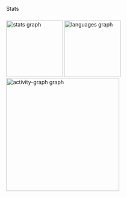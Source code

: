 <p align="left">Stats</p>

###

<div align="left">
  <img src="https://github-readme-stats.vercel.app/api?username=carlosync&hide_title=false&hide_rank=false&show_icons=true&include_all_commits=true&count_private=true&disable_animations=false&theme=tokyonight&locale=en&hide_border=false&order=1" height="150" alt="stats graph"  />
  <img src="https://github-readme-stats.vercel.app/api/top-langs?username=carlosync&locale=en&hide_title=false&layout=compact&card_width=320&langs_count=5&theme=tokyonight&hide_border=false&order=2" height="150" alt="languages graph"  />
  <img src="https://github-readme-activity-graph.vercel.app/graph?username=carlosync&radius=16&theme=tokyo-night&area=true&order=5" height="300" alt="activity-graph graph"  />
</div>

###
